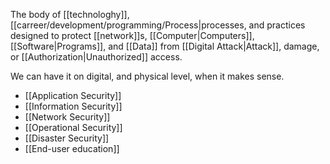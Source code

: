 The body of [[technologhy]], [[carreer/development/programming/Process|processes, and practices designed to protect [[network]]s, [[Computer|Computers]], [[Software|Programs]], and [[Data]] from [[Digital Attack|Attack]], damage, or [[Authorization|Unauthorized]] access.

We can have it on digital, and physical level, when it makes sense.

- [[Application Security]]
- [[Information Security]]
- [[Network Security]]
- [[Operational Security]]
- [[Disaster Security]]
- [[End-user education]]
